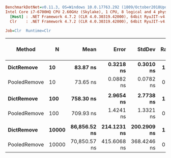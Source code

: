 ``` ini

BenchmarkDotNet=v0.11.3, OS=Windows 10.0.17763.292 (1809/October2018Update/Redstone5)
Intel Core i7-6700HQ CPU 2.60GHz (Skylake), 1 CPU, 8 logical and 4 physical cores
  [Host] : .NET Framework 4.7.2 (CLR 4.0.30319.42000), 64bit RyuJIT-v4.7.3324.0
  Clr    : .NET Framework 4.7.2 (CLR 4.0.30319.42000), 64bit RyuJIT-v4.7.3324.0

Job=Clr  Runtime=Clr  

```
|       Method |     N |         Mean |       Error |      StdDev | Ratio | Gen 0/1k Op | Gen 1/1k Op | Gen 2/1k Op | Allocated Memory/Op |
|------------- |------ |-------------:|------------:|------------:|------:|------------:|------------:|------------:|--------------------:|
|   **DictRemove** |    **10** |     **83.87 ns** |   **0.3218 ns** |   **0.3010 ns** |  **1.00** |           **-** |           **-** |           **-** |                   **-** |
| PooledRemove |    10 |     73.65 ns |   0.0882 ns |   0.0782 ns |  0.88 |           - |           - |           - |                   - |
|              |       |              |             |             |       |             |             |             |                     |
|   **DictRemove** |   **100** |    **758.30 ns** |   **2.9654 ns** |   **2.7738 ns** |  **1.00** |           **-** |           **-** |           **-** |                   **-** |
| PooledRemove |   100 |    709.93 ns |   1.4241 ns |   1.3321 ns |  0.94 |           - |           - |           - |                   - |
|              |       |              |             |             |       |             |             |             |                     |
|   **DictRemove** | **10000** | **86,856.52 ns** | **214.1231 ns** | **200.2909 ns** |  **1.00** |           **-** |           **-** |           **-** |                   **-** |
| PooledRemove | 10000 | 70,850.57 ns | 415.6068 ns | 368.4246 ns |  0.82 |           - |           - |           - |                   - |
